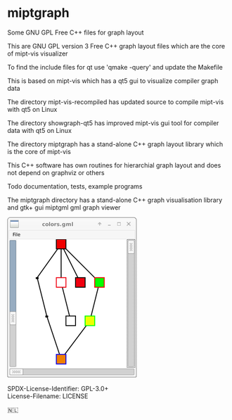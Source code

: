 
# miptgraph
Some GNU GPL Free C++ files for graph layout

This are GNU GPL version 3 Free C++ graph layout files which are the core of mipt-vis visualizer

To find the include files for qt use 'qmake -query' and update the Makefile

This is based on mipt-vis which has a qt5 gui to visualize compiler graph data

The directory mipt-vis-recompiled has updated source to compile mipt-vis with qt5 on Linux

The directory showgraph-qt5 has improved mipt-vis gui tool for compiler data with qt5 on Linux

The directory miptgraph has a stand-alone C++ graph layout library which is the core of mipt-vis

This C++ software has own routines for hierarchial graph layout and does not depend on graphviz or others

Todo documentation, tests, example programs

The miptgraph directory has a stand-alone C++ graph visualisation library and gtk+ gui miptgml gml graph viewer  

![screenschotmiptgml](miptgraph/src/test2/screenshot.png)

SPDX-License-Identifier: GPL-3.0+  
License-Filename: LICENSE  

<span>🇳🇱</span>
